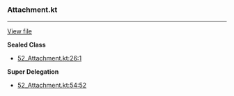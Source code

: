 ### Attachment.kt
---
[View file](../../precision_analyzed/52_Attachment.kt)

**Sealed Class**

 - [52_Attachment.kt:26:1](../../precision_analyzed/52_Attachment.kt#L26)

**Super Delegation**

 - [52_Attachment.kt:54:52](../../precision_analyzed/52_Attachment.kt#L54)
